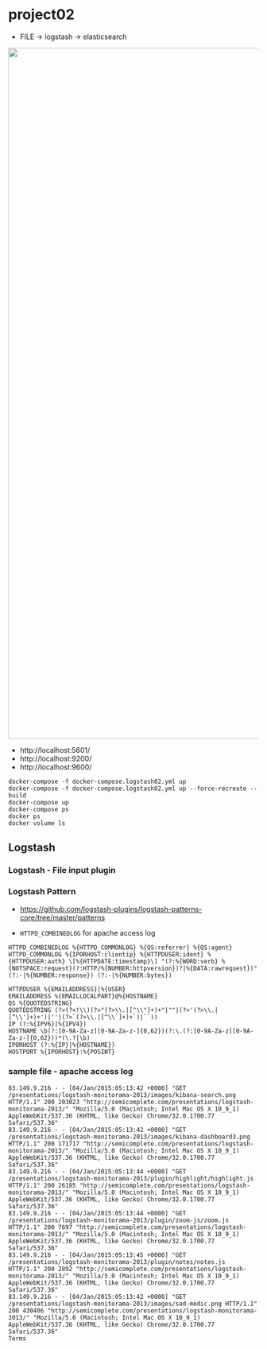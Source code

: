 # project02

- FILE -> logstash -> elasticsearch
<img width="1391" alt="" src="https://user-images.githubusercontent.com/11022719/86531824-837a7500-beff-11ea-8d04-c5f06235283f.png">

- http://localhost:5601/
- http://localhost:9200/
- http://localhost:9600/

```
docker-compose -f docker-compose.logstash02.yml up
docker-compose -f docker-compose.logstash02.yml up --force-recreate --build 
docker-compose up
docker-compose ps
docker ps
docker volume ls
```

## Logstash

### Logstash - File input plugin

### Logstash Pattern
- https://github.com/logstash-plugins/logstash-patterns-core/tree/master/patterns

- `HTTPD_COMBINEDLOG` for apache access log
```
HTTPD_COMBINEDLOG %{HTTPD_COMMONLOG} %{QS:referrer} %{QS:agent}
HTTPD_COMMONLOG %{IPORHOST:clientip} %{HTTPDUSER:ident} %{HTTPDUSER:auth} \[%{HTTPDATE:timestamp}\] "(?:%{WORD:verb} %{NOTSPACE:request}(?:HTTP/%{NUMBER:httpversion})?|%{DATA:rawrequest})" (?:-|%{NUMBER:response}) (?:-|%{NUMBER:bytes})

HTTPDUSER %{EMAILADDRESS}|%{USER}
EMAILADDRESS %{EMAILLOCALPART}@%{HOSTNAME}
QS %{QUOTEDSTRING}
QUOTEDSTRING (?>(?<!\\)(?>"(?>\\.|[^\\"]+)+"|""|(?>'(?>\\.|[^\\']+)+')|''|(?>`(?>\\.|[^\\`]+)+`)|``))
IP (?:%{IPV6}|%{IPV4})
HOSTNAME \b(?:[0-9A-Za-z][0-9A-Za-z-]{0,62})(?:\.(?:[0-9A-Za-z][0-9A-Za-z-]{0,62}))*(\.?|\b)
IPORHOST (?:%{IP}|%{HOSTNAME})
HOSTPORT %{IPORHOST}:%{POSINT}
```

### sample file - apache access log
```
83.149.9.216 - - [04/Jan/2015:05:13:42 +0000] "GET /presentations/logstash-monitorama-2013/images/kibana-search.png HTTP/1.1" 200 203023 "http://semicomplete.com/presentations/logstash-monitorama-2013/" "Mozilla/5.0 (Macintosh; Intel Mac OS X 10_9_1) AppleWebKit/537.36 (KHTML, like Gecko) Chrome/32.0.1700.77 Safari/537.36"
83.149.9.216 - - [04/Jan/2015:05:13:42 +0000] "GET /presentations/logstash-monitorama-2013/images/kibana-dashboard3.png HTTP/1.1" 200 171717 "http://semicomplete.com/presentations/logstash-monitorama-2013/" "Mozilla/5.0 (Macintosh; Intel Mac OS X 10_9_1) AppleWebKit/537.36 (KHTML, like Gecko) Chrome/32.0.1700.77 Safari/537.36"
83.149.9.216 - - [04/Jan/2015:05:13:44 +0000] "GET /presentations/logstash-monitorama-2013/plugin/highlight/highlight.js HTTP/1.1" 200 26185 "http://semicomplete.com/presentations/logstash-monitorama-2013/" "Mozilla/5.0 (Macintosh; Intel Mac OS X 10_9_1) AppleWebKit/537.36 (KHTML, like Gecko) Chrome/32.0.1700.77 Safari/537.36"
83.149.9.216 - - [04/Jan/2015:05:13:44 +0000] "GET /presentations/logstash-monitorama-2013/plugin/zoom-js/zoom.js HTTP/1.1" 200 7697 "http://semicomplete.com/presentations/logstash-monitorama-2013/" "Mozilla/5.0 (Macintosh; Intel Mac OS X 10_9_1) AppleWebKit/537.36 (KHTML, like Gecko) Chrome/32.0.1700.77 Safari/537.36"
83.149.9.216 - - [04/Jan/2015:05:13:45 +0000] "GET /presentations/logstash-monitorama-2013/plugin/notes/notes.js HTTP/1.1" 200 2892 "http://semicomplete.com/presentations/logstash-monitorama-2013/" "Mozilla/5.0 (Macintosh; Intel Mac OS X 10_9_1) AppleWebKit/537.36 (KHTML, like Gecko) Chrome/32.0.1700.77 Safari/537.36"
83.149.9.216 - - [04/Jan/2015:05:13:42 +0000] "GET /presentations/logstash-monitorama-2013/images/sad-medic.png HTTP/1.1" 200 430406 "http://semicomplete.com/presentations/logstash-monitorama-2013/" "Mozilla/5.0 (Macintosh; Intel Mac OS X 10_9_1) AppleWebKit/537.36 (KHTML, like Gecko) Chrome/32.0.1700.77 Safari/537.36"
Terms
```
